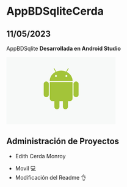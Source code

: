 # AppBDSqliteCerda
## 11/05/2023

AppBDSqlite   **Desarrollada en Android Studio** 

![Colaboración](descarga.png)

## Administración de Proyectos

* Edith Cerda Monroy 

- Movil 💻
- Modificación del Readme 👌
